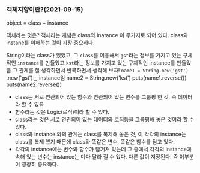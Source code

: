### 객체지향이란?(2021-09-15)

object = class + instance

객체라는 것은? 객체라는 개념은 class와 inatance 이 두가지로 되어 있다.
class와 instane를 이해하는 것이 가장 중요하다.

String이라는 class가 있었고, 그 `class`를 이용해서 `gst`라는 정보를 가지고 있는
구체적인 `instance`를 만들었고 `kst`라는 정보를 가지고 있는 구체적인 instance를 만들었음
그 관계를 잘 생각하면서 반복하면서 생각해 보자!
`name1 = String.new('gst')`
.new('gst')는 instance임
name2 = String.new('kst')
puts(name1.reverse())
puts(name2.reverse())

- class는 서로 연관되어 있는 함수와 연관되어 있는 변수를 그룹핑 한 것, 즉 데이터라 할 수 있음
- 함수라는 것은 Logic(로직)이라 할 수 있다.
- class라는 것은 서로 연관되어 있는 데이터와 로직등을 그룹핑해 놓은 것이라 할 수 있다.
- class와 instance 와의 관계는 class를 복제해 놓은 것, 이 각각의 instance는 class를 복제 했기 때문에 class와 똑같은 변수, 똑같은 함수를 담고 있다.
- 각각의 instance에는 변수와 함수가 담겨져 있는데 그 중에서 각각의 instance에 속해 있는 변수는 instance는 마다 달라 질 수 있다. 다른 값이 저장된다.
  즉 이부분이 굉장히 중요하다.
